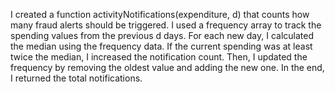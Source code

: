 I created a function activityNotifications(expenditure, d) that counts how many fraud alerts should be triggered. I used a frequency array to track the spending values from the previous d days. For each new day, I calculated the median using the frequency data. If the current spending was at least twice the median, I increased the notification count. Then, I updated the frequency by removing the oldest value and adding the new one. In the end, I returned the total notifications.